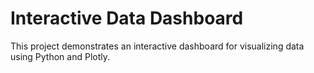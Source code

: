 # Interactive Data Dashboard

This project demonstrates an interactive dashboard for visualizing data using Python and Plotly.
